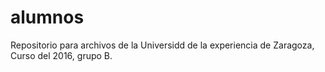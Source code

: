 # alumnos
Repositorio para archivos de la Universidd de la experiencia de Zaragoza, Curso del 2016, grupo B.
